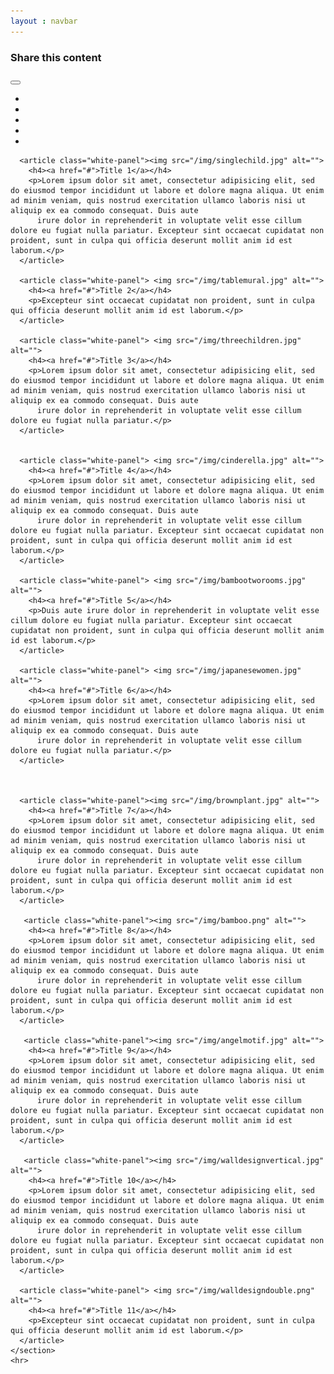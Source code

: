 ```yaml
---
layout : navbar
---
```


<link href="//netdna.bootstrapcdn.com/font-awesome/4.1.0/css/font-awesome.min.css" rel="stylesheet">
<div class="container">
  <div class="row mobile-social-share">
        <div class="col-md-9">
                <h3>Share this content</h3>
            </div>
            <div id="socialHolder" class="col-md-3">
            <div id="socialShare" class="btn-group share-group">
                    <a data-toggle="dropdown" class="btn btn-info">
                         <i class="fa fa-share-alt fa-inverse"></i>
                    </a>
            <button href="#" data-toggle="dropdown" class="btn btn-info dropdown-toggle share">
              <span class="caret"></span>
            </button>
            <ul class="dropdown-menu">
                <li>
                  <a data-original-title="Twitter" rel="tooltip"  href="#" class="btn btn-twitter" data-placement="left">
                <i class="fa fa-twitter"></i>
              </a>
              </li>
              <li>
                <a data-original-title="Facebook" rel="tooltip"  href="#" class="btn btn-facebook" data-placement="left">
               <div class="fb-share-button" data-href="https://developers.facebook.com/docs/plugins/" data-layout="button_count"></div>
              </a>
              </li>         
              <li>
                <a data-original-title="Google+" rel="tooltip"  href="#" class="btn btn-google" data-placement="left">
                <i class="fa fa-google-plus"></i>
              </a>
              </li>
                <li>
                <a data-original-title="LinkedIn" rel="tooltip"  href="#" class="btn btn-linkedin" data-placement="left">
                <i class="fa fa-linkedin"></i>
              </a>
              </li>
              <li>
                <a data-original-title="Pinterest" rel="tooltip"  class="btn btn-pinterest" data-placement="left">
                <i class="fa fa-pinterest"></i>
              </a>
              </li>
                        <li>
                <a  data-original-title="Email" rel="tooltip" class="btn btn-mail" data-placement="left">
                <i class="fa fa-envelope"></i>
              </a>
              </li>
                    </ul>
          </div>
            </div>
        </div>
  </div>
</div>

<!--Pintrest Tiles -->

<div class="container">
  <div class="row">
    <section id="pinBoot">

      <article class="white-panel"><img src="/img/singlechild.jpg" alt="">
        <h4><a href="#">Title 1</a></h4>
        <p>Lorem ipsum dolor sit amet, consectetur adipisicing elit, sed do eiusmod tempor incididunt ut labore et dolore magna aliqua. Ut enim ad minim veniam, quis nostrud exercitation ullamco laboris nisi ut aliquip ex ea commodo consequat. Duis aute
          irure dolor in reprehenderit in voluptate velit esse cillum dolore eu fugiat nulla pariatur. Excepteur sint occaecat cupidatat non proident, sunt in culpa qui officia deserunt mollit anim id est laborum.</p>
      </article>

      <article class="white-panel"> <img src="/img/tablemural.jpg" alt="">
        <h4><a href="#">Title 2</a></h4>
        <p>Excepteur sint occaecat cupidatat non proident, sunt in culpa qui officia deserunt mollit anim id est laborum.</p>
      </article>

      <article class="white-panel"> <img src="/img/threechildren.jpg" alt="">
        <h4><a href="#">Title 3</a></h4>
        <p>Lorem ipsum dolor sit amet, consectetur adipisicing elit, sed do eiusmod tempor incididunt ut labore et dolore magna aliqua. Ut enim ad minim veniam, quis nostrud exercitation ullamco laboris nisi ut aliquip ex ea commodo consequat. Duis aute
          irure dolor in reprehenderit in voluptate velit esse cillum dolore eu fugiat nulla pariatur.</p>
      </article>


      <article class="white-panel"> <img src="/img/cinderella.jpg" alt="">
        <h4><a href="#">Title 4</a></h4>
        <p>Lorem ipsum dolor sit amet, consectetur adipisicing elit, sed do eiusmod tempor incididunt ut labore et dolore magna aliqua. Ut enim ad minim veniam, quis nostrud exercitation ullamco laboris nisi ut aliquip ex ea commodo consequat. Duis aute
          irure dolor in reprehenderit in voluptate velit esse cillum dolore eu fugiat nulla pariatur. Excepteur sint occaecat cupidatat non proident, sunt in culpa qui officia deserunt mollit anim id est laborum.</p>
      </article>

      <article class="white-panel"> <img src="/img/bambootworooms.jpg" alt="">
        <h4><a href="#">Title 5</a></h4>
        <p>Duis aute irure dolor in reprehenderit in voluptate velit esse cillum dolore eu fugiat nulla pariatur. Excepteur sint occaecat cupidatat non proident, sunt in culpa qui officia deserunt mollit anim id est laborum.</p>
      </article>

      <article class="white-panel"> <img src="/img/japanesewomen.jpg" alt="">
        <h4><a href="#">Title 6</a></h4>
        <p>Lorem ipsum dolor sit amet, consectetur adipisicing elit, sed do eiusmod tempor incididunt ut labore et dolore magna aliqua. Ut enim ad minim veniam, quis nostrud exercitation ullamco laboris nisi ut aliquip ex ea commodo consequat. Duis aute
          irure dolor in reprehenderit in voluptate velit esse cillum dolore eu fugiat nulla pariatur.</p>
      </article>



      <article class="white-panel"><img src="/img/brownplant.jpg" alt="">
        <h4><a href="#">Title 7</a></h4>
        <p>Lorem ipsum dolor sit amet, consectetur adipisicing elit, sed do eiusmod tempor incididunt ut labore et dolore magna aliqua. Ut enim ad minim veniam, quis nostrud exercitation ullamco laboris nisi ut aliquip ex ea commodo consequat. Duis aute
          irure dolor in reprehenderit in voluptate velit esse cillum dolore eu fugiat nulla pariatur. Excepteur sint occaecat cupidatat non proident, sunt in culpa qui officia deserunt mollit anim id est laborum.</p>
      </article>

       <article class="white-panel"><img src="/img/bamboo.png" alt="">
        <h4><a href="#">Title 8</a></h4>
        <p>Lorem ipsum dolor sit amet, consectetur adipisicing elit, sed do eiusmod tempor incididunt ut labore et dolore magna aliqua. Ut enim ad minim veniam, quis nostrud exercitation ullamco laboris nisi ut aliquip ex ea commodo consequat. Duis aute
          irure dolor in reprehenderit in voluptate velit esse cillum dolore eu fugiat nulla pariatur. Excepteur sint occaecat cupidatat non proident, sunt in culpa qui officia deserunt mollit anim id est laborum.</p>
      </article>

       <article class="white-panel"><img src="/img/angelmotif.jpg" alt="">
        <h4><a href="#">Title 9</a></h4>
        <p>Lorem ipsum dolor sit amet, consectetur adipisicing elit, sed do eiusmod tempor incididunt ut labore et dolore magna aliqua. Ut enim ad minim veniam, quis nostrud exercitation ullamco laboris nisi ut aliquip ex ea commodo consequat. Duis aute
          irure dolor in reprehenderit in voluptate velit esse cillum dolore eu fugiat nulla pariatur. Excepteur sint occaecat cupidatat non proident, sunt in culpa qui officia deserunt mollit anim id est laborum.</p>
      </article>

       <article class="white-panel"><img src="/img/walldesignvertical.jpg" alt="">
        <h4><a href="#">Title 10</a></h4>
        <p>Lorem ipsum dolor sit amet, consectetur adipisicing elit, sed do eiusmod tempor incididunt ut labore et dolore magna aliqua. Ut enim ad minim veniam, quis nostrud exercitation ullamco laboris nisi ut aliquip ex ea commodo consequat. Duis aute
          irure dolor in reprehenderit in voluptate velit esse cillum dolore eu fugiat nulla pariatur. Excepteur sint occaecat cupidatat non proident, sunt in culpa qui officia deserunt mollit anim id est laborum.</p>
      </article>

      <article class="white-panel"> <img src="/img/walldesigndouble.png" alt="">
        <h4><a href="#">Title 11</a></h4>
        <p>Excepteur sint occaecat cupidatat non proident, sunt in culpa qui officia deserunt mollit anim id est laborum.</p>
      </article>
    </section>
    <hr>
  </div>
</div>